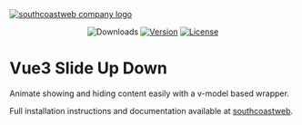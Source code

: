 <a href="https://southcoastweb.co.uk" target="_blank" alt="Link to southcoastweb's website">
    <picture>
      <source media="(prefers-color-scheme: dark)" srcset="https://southcoastweb.co.uk/app/logo-dark.svg">
      <source media="(prefers-color-scheme: light)" srcset="https://southcoastweb.co.uk/app/logo.svg">
      <img alt="southcoastweb company logo" src="https://southcoastweb.co.uk/app/logo.svg">
    </picture>
</a>

<p align="center">
  <img src="https://img.shields.io/npm/dm/vue3-slide-up-down.svg" alt="Downloads"></a>
  <a href="https://www.npmjs.com/package/vue3-slide-up-down"><img src="https://img.shields.io/npm/v/vue3-slide-up-down.svg" alt="Version"></a>
  <a href="https://github.com/craigrileyuk/vue3-slide-up-down/blob/main/LICENSE"><img src="https://img.shields.io/npm/l/vue3-slide-up-down.svg" alt="License"></a>
</p>

# Vue3 Slide Up Down

Animate showing and hiding content easily with a v-model based wrapper.

Full installation instructions and documentation available at [southcoastweb](https://southcoastweb.co.uk/open-source-software/vue-3-slide-up-down/).
